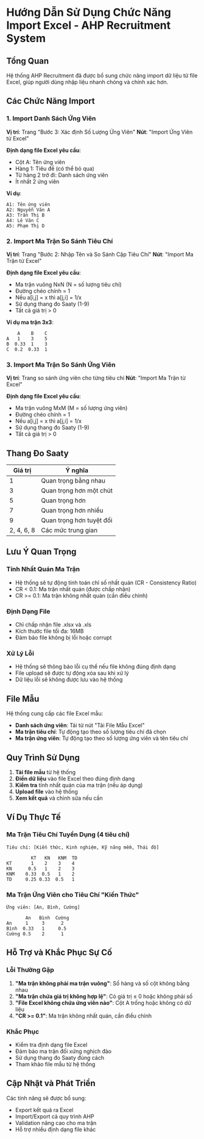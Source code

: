 # Hướng Dẫn Sử Dụng Chức Năng Import Excel - AHP Recruitment System

## Tổng Quan
Hệ thống AHP Recruitment đã được bổ sung chức năng import dữ liệu từ file Excel, giúp người dùng nhập liệu nhanh chóng và chính xác hơn.

## Các Chức Năng Import

### 1. Import Danh Sách Ứng Viên

**Vị trí**: Trang "Bước 3: Xác định Số Lượng Ứng Viên"
**Nút**: "Import Ứng Viên từ Excel"

**Định dạng file Excel yêu cầu**:
- Cột A: Tên ứng viên
- Hàng 1: Tiêu đề (có thể bỏ qua)
- Từ hàng 2 trở đi: Danh sách ứng viên
- Ít nhất 2 ứng viên

**Ví dụ**:
```
A1: Tên ứng viên
A2: Nguyễn Văn A
A3: Trần Thị B
A4: Lê Văn C
A5: Phạm Thị D
```

### 2. Import Ma Trận So Sánh Tiêu Chí

**Vị trí**: Trang "Bước 2: Nhập Tên và So Sánh Cặp Tiêu Chí"
**Nút**: "Import Ma Trận từ Excel"

**Định dạng file Excel yêu cầu**:
- Ma trận vuông NxN (N = số lượng tiêu chí)
- Đường chéo chính = 1
- Nếu a[i,j] = x thì a[j,i] = 1/x
- Sử dụng thang đo Saaty (1-9)
- Tất cả giá trị > 0

**Ví dụ ma trận 3x3**:
```
    A    B    C
A   1    3    5
B  0.33  1    3
C  0.2  0.33  1
```

### 3. Import Ma Trận So Sánh Ứng Viên

**Vị trí**: Trang so sánh ứng viên cho từng tiêu chí
**Nút**: "Import Ma Trận từ Excel"

**Định dạng file Excel yêu cầu**:
- Ma trận vuông MxM (M = số lượng ứng viên)
- Đường chéo chính = 1
- Nếu a[i,j] = x thì a[j,i] = 1/x
- Sử dụng thang đo Saaty (1-9)
- Tất cả giá trị > 0

## Thang Đo Saaty

| Giá trị | Ý nghĩa |
|---------|---------|
| 1 | Quan trọng bằng nhau |
| 3 | Quan trọng hơn một chút |
| 5 | Quan trọng hơn |
| 7 | Quan trọng hơn nhiều |
| 9 | Quan trọng hơn tuyệt đối |
| 2, 4, 6, 8 | Các mức trung gian |

## Lưu Ý Quan Trọng

### Tính Nhất Quán Ma Trận
- Hệ thống sẽ tự động tính toán chỉ số nhất quán (CR - Consistency Ratio)
- CR < 0.1: Ma trận nhất quán (được chấp nhận)
- CR >= 0.1: Ma trận không nhất quán (cần điều chỉnh)

### Định Dạng File
- Chỉ chấp nhận file .xlsx và .xls
- Kích thước file tối đa: 16MB
- Đảm bảo file không bị lỗi hoặc corrupt

### Xử Lý Lỗi
- Hệ thống sẽ thông báo lỗi cụ thể nếu file không đúng định dạng
- File upload sẽ được tự động xóa sau khi xử lý
- Dữ liệu lỗi sẽ không được lưu vào hệ thống

## File Mẫu

Hệ thống cung cấp các file Excel mẫu:
- **Danh sách ứng viên**: Tải từ nút "Tải File Mẫu Excel"
- **Ma trận tiêu chí**: Tự động tạo theo số lượng tiêu chí đã chọn
- **Ma trận ứng viên**: Tự động tạo theo số lượng ứng viên và tên tiêu chí

## Quy Trình Sử Dụng

1. **Tải file mẫu** từ hệ thống
2. **Điền dữ liệu** vào file Excel theo đúng định dạng
3. **Kiểm tra** tính nhất quán của ma trận (nếu áp dụng)
4. **Upload file** vào hệ thống
5. **Xem kết quả** và chỉnh sửa nếu cần

## Ví Dụ Thực Tế

### Ma Trận Tiêu Chí Tuyển Dụng (4 tiêu chí)
```
Tiêu chí: [Kiến thức, Kinh nghiệm, Kỹ năng mềm, Thái độ]

         KT   KN   KNM  TD
KT       1    2    3    4
KN      0.5   1    2    3
KNM    0.33  0.5   1    2
TD     0.25 0.33  0.5   1
```

### Ma Trận Ứng Viên cho Tiêu Chí "Kiến Thức"
```
Ứng viên: [An, Bình, Cường]

       An   Bình  Cường
An     1     3      2
Bình  0.33   1     0.5
Cường 0.5    2      1
```

## Hỗ Trợ và Khắc Phục Sự Cố

### Lỗi Thường Gặp
1. **"Ma trận không phải ma trận vuông"**: Số hàng và số cột không bằng nhau
2. **"Ma trận chứa giá trị không hợp lệ"**: Có giá trị ≤ 0 hoặc không phải số
3. **"File Excel không chứa ứng viên nào"**: Cột A trống hoặc không có dữ liệu
4. **"CR >= 0.1"**: Ma trận không nhất quán, cần điều chỉnh

### Khắc Phục
- Kiểm tra định dạng file Excel
- Đảm bảo ma trận đối xứng nghịch đảo
- Sử dụng thang đo Saaty đúng cách
- Tham khảo file mẫu từ hệ thống

## Cập Nhật và Phát Triển

Các tính năng sẽ được bổ sung:
- Export kết quả ra Excel
- Import/Export cả quy trình AHP
- Validation nâng cao cho ma trận
- Hỗ trợ nhiều định dạng file khác
